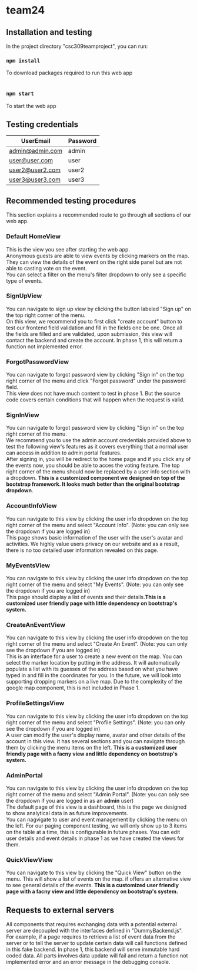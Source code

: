 # team24

## Installation and testing
In the project directory "csc309teamproject", you can run:
### `npm install`
To download packages required to run this web app
<br /><br />
### `npm start`
To start the web app

## Testing credentials
| UserEmail       | Password |
|-----------------|----------|
| admin@admin.com | admin    |
| user@user.com   | user     |
| user2@user2.com | user2    |
| user3@user3.com | user3    |

## Recommended testing procedures
This section explains a recommended route to go through all sections of our web app.
### Default HomeView
This is the view you see after starting the web app.<br />
Anonymous guests are able to view events by clicking markers on the map. They can view the details of the event on the right side panel but are not able to casting vote on the event. <br />
You can select a filter on the menu's filter dropdown to only see a specific type of events.

### SignUpView
You can navigate to sign up view by clicking the button labeled "Sign up" on the top right corner of the menu.<br />
On this view, we recommend you to first click "create account" button to test our frontend field validation and fill in the fields one be one. Once all the fields are filled and are validated, upon submission, this view will contact the backend and create the account. In phase 1, this will return a function not implemented error.


### ForgotPasswordView
You can navigate to forgot password view by clicking "Sign in" on the top right corner of the menu and click "Forgot password" under the password field. <br />
This view does not have much content to test in phase 1. But the source code covers certain conditions that will happen when the request is valid.

### SignInView
You can navigate to forgot password view by clicking "Sign in" on the top right corner of the menu.<br/>
We recommend you to use the admin account credentials provided above to test the following view's features as it covers everything that a normal user can access in addition to admin portal features. 
<br />
After signing in, you will be redirect to the home page and if you click any of the events now, you should be able to acces the voting feature. The top right corner of the menu should now be replaced by a user info section with a dropdown. **This is a customized component we designed on top of the bootstrap framework. It looks much better than the original bootstrap dropdown**.

### AccountInfoView
You can navigate to this view by clicking the user info dropdown on the top right corner of the menu and select "Account Info". (Note: you can only see the dropdown if you are logged in) <br />
This page shows basic information of the user with the user's avatar and activities. We highly value users privacy on our website and as a result, there is no too detailed user information revealed on this page.

### MyEventsView
You can navigate to this view by clicking the user info dropdown on the top right corner of the menu and select "My Events". (Note: you can only see the dropdown if you are logged in) <br />
This page should display a list of events and their details.**This is a customized user friendly page with little dependency on bootstrap's system.**

### CreateAnEventView
You can navigate to this view by clicking the user info dropdown on the top right corner of the menu and select "Create An Event". (Note: you can only see the dropdown if you are logged in) <br />
This is an interface for a user to create a new event on the map. You can select the marker location by putting in the address. It will automatically populate a list with its guesses of the address based on what you have typed in and fill in the coordinates for you. In the future, we will look into supporting dropping markers on a live map. Due to the complexity of the google map component, this is not included in Phase 1.

### ProfileSettingsView
You can navigate to this view by clicking the user info dropdown on the top right corner of the menu and select "Profile Settings". (Note: you can only see the dropdown if you are logged in) <br />
A user can modify the user's display name, avatar and other details of the account in this view. It has several sections and you can navigate through them by clicking the menu items on the left. **This is a customized user friendly page with a facny view and little dependency on bootstrap's system.**

### AdminPortal
You can navigate to this view by clicking the user info dropdown on the top right corner of the menu and select "Admin Portal". (Note: you can only see the dropdown if you are logged in as an **admin** user) <br />
The default page of this view is a dashboard, this is the page we designed to show analytical data in as future improvements. <br />
You can nagvigate to user and event management by clicking the menu on the left. For our paging component testing, we will only show up to 3 items on the table at a time, this is configurable in future phases. You can edit user details and event details in phase 1 as we have created the views for them.

### QuickViewView
You can navigate to this view by clicking the "Quick View" button on the menu. This will show a list of events on the map. if offers an alternative view to see general details of the events. **This is a customized user friendly page with a facny view and little dependency on bootstrap's system.**



## Requests to external servers
All components that requires exchanging data with a potential external server are decoupled with the interfaces defined in "DummyBackend.js". For example, if a page requires to retrieve a list of event data from the server or to tell the server to update certain data will call functions defined in this fake backend. In phase 1, this backend will serve immutable hard coded data. All parts involves data update will fail and return a function not implemented error and an error message in the debugging console.
